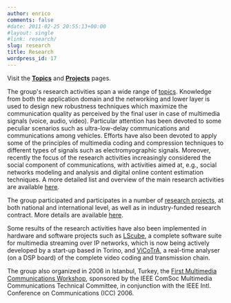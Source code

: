 ```yaml
---
author: enrico
comments: false
#date: 2011-02-25 20:55:13+00:00
#layout: single
#link: research/
slug: research
title: Research
wordpress_id: 17
---
```


Visit the [**Topics**]({{site.baseurl}}/research/research-topics) and [**Projects**]({{site.baseurl}}/research/projects-and-activities) pages.

The group's research activities span a wide range of [topics]({{site.baseurl}}/research/research-topics). Knowledge from both the application domain and the networking and lower layer is used to design new robustness techniques which maximize the communication quality as perceived by the final user in case of multimedia signals (voice, audio, video). Particular attention has been devoted to some peculiar scenarios such as ultra-low-delay communications and communications among vehicles. Efforts have also been devoted to apply some of the principles of multimedia coding and compression techniques to different types of signals such as electromyographic signals. Moreover, recently the focus of the research activities increasingly considered the social component of communications, with activities aimed at, e.g., social networks modeling and analysis and digital online content estimation techniques. A more detailed list and overview of the main research activities are available [here]({{site.baseurl}}/research/research-topics).

The group participated and participates in a number of [research projects]({{site.baseurl}}/research/projects-and-activities), at both national and international level, as well as in industry-funded research contract. More details are available [here]({{site.baseurl}}/research/projects-and-activities).

Some results of the research activities have also been implemented in hardware and software projects such as [LScube](https://github.com/lscube), a complete software suite for multimedia streaming over IP networks, which is now being actively developed by a start-up based in Torino, and [ViCoTrA](http://vicotra.polito.it), a real-time analyser (on a DSP board) of the complete video coding and transmission chain.

The group also organized in 2006 in Istanbul, Turkey, the [First Multimedia Communications Workshop](http://multicomm.polito.it), sponsored by the IEEE ComSoc Multimedia Communications Technical Committee, in conjunction with the IEEE Intl. Conference on Communications (ICC) 2006.
